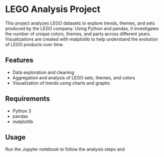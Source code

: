 # LEGO Analysis Project

This project analyzes LEGO datasets to explore trends, themes, and sets produced by the LEGO company. Using Python and pandas, it investigates the number of unique colors, themes, and parts across different years. Visualizations are created with matplotlib to help understand the evolution of LEGO products over time.

## Features

- Data exploration and cleaning
- Aggregation and analysis of LEGO sets, themes, and colors
- Visualization of trends using charts and graphs

## Requirements

- Python 3
- pandas
- matplotlib

## Usage

Run the Jupyter notebook to follow the analysis steps and
